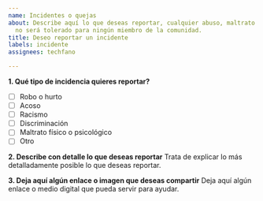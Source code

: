 ```yaml
---
name: Incidentes o quejas
about: Describe aquí lo que deseas reportar, cualquier abuso, maltrato o discriminación
  no será tolerado para ningún miembro de la comunidad.
title: Deseo reportar un incidente
labels: incidente
assignees: techfano

---
```


**1. Qué tipo de incidencia quieres reportar?**
- [ ] Robo o hurto
- [ ] Acoso
- [ ] Racismo
- [ ] Discriminación
- [ ] Maltrato físico o psicológico
- [ ] Otro

**2. Describe con detalle lo que deseas reportar**
Trata de explicar lo más detalladamente posible lo que deseas reportar.

**3. Deja aquí algún enlace o imagen que deseas compartir**
Deja aquí algún enlace o medio digital que pueda servir para ayudar.
